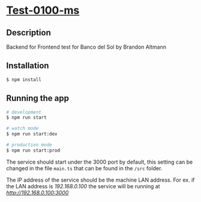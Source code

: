 #  **[Test-0100-ms](https://github.com/altbran/test-0100-ms)**

## Description

Backend for Frontend test for Banco del Sol by Brandon Altmann

## Installation

```bash
$ npm install
```

## Running the app

```bash
# development
$ npm run start

# watch mode
$ npm run start:dev

# production mode
$ npm run start:prod
```

The service should start under the 3000 port by default, this setting can be changed in the file `main.ts` that can be found in the `/src` folder. 

The IP address of the service should be the machine LAN address. For ex. if the LAN address is *192.168.0.100* the service will be running at *http://192.168.0.100:3000*

